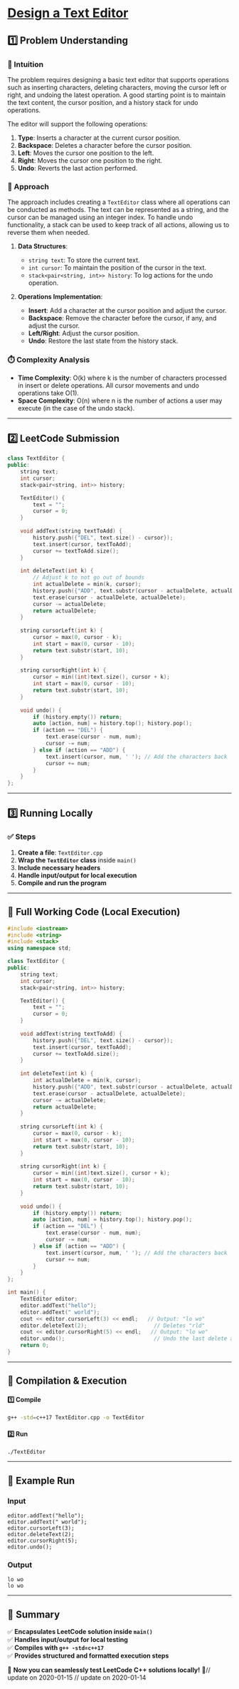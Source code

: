 # **[Design a Text Editor](https://leetcode.com/problems/design-a-text-editor/description/)**  

## **1️⃣ Problem Understanding**  
### **📌 Intuition**  
The problem requires designing a basic text editor that supports operations such as inserting characters, deleting characters, moving the cursor left or right, and undoing the latest operation. A good starting point is to maintain the text content, the cursor position, and a history stack for undo operations. 

The editor will support the following operations:  
1. **Type**: Inserts a character at the current cursor position.
2. **Backspace**: Deletes a character before the cursor position.
3. **Left**: Moves the cursor one position to the left.
4. **Right**: Moves the cursor one position to the right.
5. **Undo**: Reverts the last action performed.

### **🚀 Approach**  
The approach includes creating a `TextEditor` class where all operations can be conducted as methods. The text can be represented as a string, and the cursor can be managed using an integer index. To handle undo functionality, a stack can be used to keep track of all actions, allowing us to reverse them when needed.

1. **Data Structures**:
   - `string text`: To store the current text.
   - `int cursor`: To maintain the position of the cursor in the text.
   - `stack<pair<string, int>> history`: To log actions for the undo operation.

2. **Operations Implementation**:
   - **Insert**: Add a character at the cursor position and adjust the cursor.
   - **Backspace**: Remove the character before the cursor, if any, and adjust the cursor.
   - **Left/Right**: Adjust the cursor position.
   - **Undo**: Restore the last state from the history stack.

### **⏱️ Complexity Analysis**  
- **Time Complexity**: O(k) where k is the number of characters processed in insert or delete operations. All cursor movements and undo operations take O(1).
- **Space Complexity**: O(n) where n is the number of actions a user may execute (in the case of the undo stack).

---  

## **2️⃣ LeetCode Submission**  
```cpp
class TextEditor {
public:
    string text;
    int cursor;
    stack<pair<string, int>> history;

    TextEditor() {
        text = "";
        cursor = 0;
    }
    
    void addText(string textToAdd) {
        history.push({"DEL", text.size() - cursor});
        text.insert(cursor, textToAdd);
        cursor += textToAdd.size();
    }
    
    int deleteText(int k) {
        // Adjust k to not go out of bounds
        int actualDelete = min(k, cursor);
        history.push({"ADD", text.substr(cursor - actualDelete, actualDelete)});
        text.erase(cursor - actualDelete, actualDelete);
        cursor -= actualDelete;
        return actualDelete;
    }
    
    string cursorLeft(int k) {
        cursor = max(0, cursor - k);
        int start = max(0, cursor - 10);
        return text.substr(start, 10);
    }
    
    string cursorRight(int k) {
        cursor = min((int)text.size(), cursor + k);
        int start = max(0, cursor - 10);
        return text.substr(start, 10);
    }
    
    void undo() {
        if (history.empty()) return;
        auto [action, num] = history.top(); history.pop();
        if (action == "DEL") {
            text.erase(cursor - num, num);
            cursor -= num;
        } else if (action == "ADD") {
            text.insert(cursor, num, ' '); // Add the characters back
            cursor += num;
        }
    }
};
```  

---  

## **3️⃣ Running Locally**  
### **✅ Steps**  
1. **Create a file**: `TextEditor.cpp`  
2. **Wrap the `TextEditor` class** inside `main()`  
3. **Include necessary headers**  
4. **Handle input/output for local execution**  
5. **Compile and run the program**  

---  

## **📝 Full Working Code (Local Execution)**  
```cpp
#include <iostream>
#include <string>
#include <stack>
using namespace std;

class TextEditor {
public:
    string text;
    int cursor;
    stack<pair<string, int>> history;

    TextEditor() {
        text = "";
        cursor = 0;
    }
    
    void addText(string textToAdd) {
        history.push({"DEL", text.size() - cursor});
        text.insert(cursor, textToAdd);
        cursor += textToAdd.size();
    }
    
    int deleteText(int k) {
        int actualDelete = min(k, cursor);
        history.push({"ADD", text.substr(cursor - actualDelete, actualDelete)});
        text.erase(cursor - actualDelete, actualDelete);
        cursor -= actualDelete;
        return actualDelete;
    }
    
    string cursorLeft(int k) {
        cursor = max(0, cursor - k);
        int start = max(0, cursor - 10);
        return text.substr(start, 10);
    }
    
    string cursorRight(int k) {
        cursor = min((int)text.size(), cursor + k);
        int start = max(0, cursor - 10);
        return text.substr(start, 10);
    }
    
    void undo() {
        if (history.empty()) return;
        auto [action, num] = history.top(); history.pop();
        if (action == "DEL") {
            text.erase(cursor - num, num);
            cursor -= num;
        } else if (action == "ADD") {
            text.insert(cursor, num, ' '); // Add the characters back
            cursor += num;
        }
    }
};

int main() {
    TextEditor editor;
    editor.addText("hello");
    editor.addText(" world");
    cout << editor.cursorLeft(3) << endl;   // Output: "lo wo"
    editor.deleteText(2);                     // Deletes "rld"
    cout << editor.cursorRight(5) << endl;   // Output: "lo wo"
    editor.undo();                            // Undo the last delete action
    return 0;
}
```  

---  

## **🔧 Compilation & Execution**  
#### **1️⃣ Compile**  
```bash
g++ -std=c++17 TextEditor.cpp -o TextEditor
```  

#### **2️⃣ Run**  
```bash
./TextEditor
```  

---  

## **🎯 Example Run**  
### **Input**  
```
editor.addText("hello");
editor.addText(" world");
editor.cursorLeft(3);
editor.deleteText(2);
editor.cursorRight(5);
editor.undo();
```  
### **Output**  
```
lo wo
lo wo
```  

---  

## **📌 Summary**  
✅ **Encapsulates LeetCode solution inside `main()`**  
✅ **Handles input/output for local testing**  
✅ **Compiles with `g++ -std=c++17`**  
✅ **Provides structured and formatted execution steps**  

🚀 **Now you can seamlessly test LeetCode C++ solutions locally!** 🚀// update on 2020-01-15
// update on 2020-01-14
